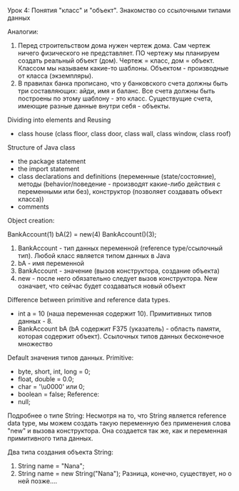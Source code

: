 Урок 4: Понятия "класс" и "объект". Знакомство со ссылочными типами данных

Аналогии:
1) Перед строительством дома нужен чертеж дома. Сам чертеж ничего физического не представляет. ПО чертежу мы планируем создать реальный объект (дом). Чертеж = класс, дом = объект. Классом мы называем какие-то шаблоны. Объектом - производные от класса (экземпляры).
2) В правилах банка прописано, что у банковского счета должны быть три составляющих: айди, имя и баланс. Все счета должны быть построены по этому шаблону - это класс. Существущие счета, имеющие разные данные внутри себя - объекты. 

Dividing into elements and Reusing
- class house (class floor, class door, class wall, class window, class roof)

Structure of Java class
- the package statement 
- the import statement
- class declarations and definitions (переменные (state/состояние), методы (behavior/поведение - производят какие-либо действия с переменными или без), конструктор (позволяет создавать объект класса))
- comments 

Object creation: 

BankAccount(1) bA(2) = new(4) BankAccount()(3);

1. BankAccount - тип данных переменной (reference type/ссылочный тип). Любой класс является типом данных в Java
2. bA - имя переменной 
3. BankAccount - значение (вызов конструктора, создание объекта)
4. new - после него обязательно следует вызов конструктора. New означает, что сейчас будет создаваться новый объект

Difference between primitive and reference data types.
- int a = 10 (наша переменная содержит 10). Примитивных типов данных - 8.
- BankAccount bA (bA содержит F375 (указатель) - область памяти, которая содержит объект). Ссылочных типов данных бесконечное множество

Default значения типов данных. 
Primitive: 
- byte, short, int, long = 0;
- float, double = 0.0;
- char = '\u0000' или 0;
- boolean = false;
Reference: 
- null;

Подробнее о типе String:
Несмотря на то, что String является reference data type, мы можем создать такую переменную без применения слова "new" и вызова конструктора. Она создается так же, как и переменная примитивного типа данных.

Два типа создания объекта String:
1. String name = "Nana";
2. String name = new String("Nana"); 
Разница, конечно, существует, но о ней позже....